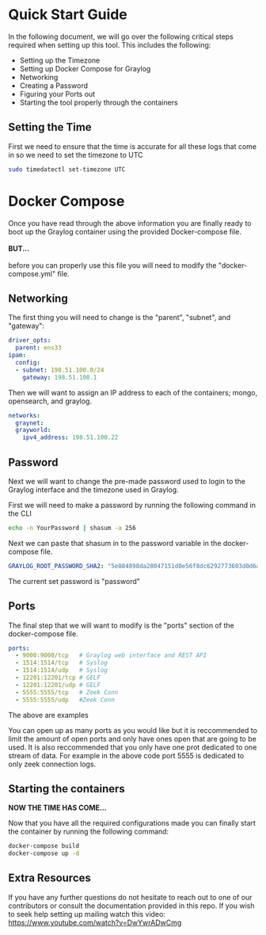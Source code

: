 # Quick Start Guide
In the following document, we will go over the following critical steps required when setting up this tool. This includes the following: 
- Setting up the Timezone
- Setting up Docker Compose for Graylog
- Networking
- Creating a Password
- Figuring your Ports out
- Starting the tool properly through the containers


## Setting the Time
First we need to ensure that the time is accurate for all these logs that come in so we need to set the timezone to UTC
```bash
sudo timedatectl set-timezone UTC
```

# Docker Compose

Once you have read through the above information you are finally ready to boot up the Graylog container using the provided Docker-compose file. \
\
<b>BUT...</b>\
\
before you can properly use this file you will need to modify the "docker-compose.yml" file.

## Networking
The first thing you will need to change is the "parent", "subnet", and "gateway":
```yaml
driver_opts:
  parent: ens33
ipam:
  config:
  - subnet: 198.51.100.0/24
    gateway: 198.51.100.1
```
Then we will want to assign an IP address to each of the containers; mongo, opensearch, and graylog. 
```yaml
networks:
  graynet:
  grayworld:
    ipv4_address: 198.51.100.22
```
## Password
Next we will want to change the pre-made password used to login to the Graylog interface and the timezone used in Graylog.

First we will need to make a password by running the following command in the CLI
```sh
echo -n YourPassword | shasum -a 256
```
Next we can paste that shasum in to the password variable in the docker-compose file.
```yaml
GRAYLOG_ROOT_PASSWORD_SHA2: "5e884898da28047151d0e56f8dc6292773603d0d6aabbdd62a11ef721d1542d8"
```
The current set password is "password"

## Ports

The final step that we will want to modify is the "ports" section of the docker-compose file.
```yaml
ports:
  - 9000:9000/tcp   # Graylog web interface and REST API
  - 1514:1514/tcp   # Syslog
  - 1514:1514/udp   # Syslog
  - 12201:12201/tcp # GELF
  - 12201:12201/udp # GELF
  - 5555:5555/tcp   # Zeek Conn
  - 5555:5555/udp   #Zeek Conn
```
The above are examples

You can open up as many ports as you would like but it is reccommended to limit the amount of open ports and only have ones open that are going to be used. 
It is also reccommended that you only have one prot dedicated to one stream of data. For example in the above code port 5555 is dedicated to only zeek connection logs.

## Starting the containers
<b>NOW THE TIME HAS COME...</b>

Now that you have all the required configurations made you can finally start the container by running the following command:
```sh
docker-compose build
docker-compose up -d
```

## Extra Resources
If you have any further questions do not hesitate to reach out to one of our contributors or consult the documentation provided in this repo.
If you wish to seek help setting up mailing watch this video: https://www.youtube.com/watch?v=DwYwrADwCmg
